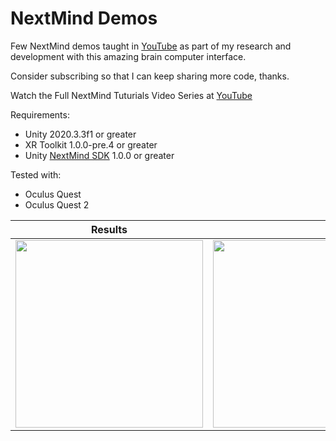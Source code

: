 # NextMind Demos
Few NextMind demos taught in [YouTube](https://www.youtube.com/dilmervalecillos) as part of my research and development with this amazing brain computer interface. 

Consider subscribing so that I can keep sharing more code, thanks.

Watch the Full NextMind Tuturials Video Series at [YouTube](https://www.youtube.com/playlist?list=PLQMQNmwN3Fvy-0AYNEpbqiEVdGXg9SvTJ)

Requirements:
* Unity 2020.3.3f1 or greater
* XR Toolkit 1.0.0-pre.4 or greater
* Unity [NextMind SDK](https://www.next-mind.com/documentation/unity-sdk/download) 1.0.0 or greater

Tested with:
* Oculus Quest
* Oculus Quest 2

|Results||
|---|---|
|<img src="https://github.com/dilmerv/NextMindDemos/blob/master/docs/images/locomotion_1.gif" width="300">|<img src="https://github.com/dilmerv/NextMindDemos/blob/master/docs/images/locomotion_2.gif" width="300">|